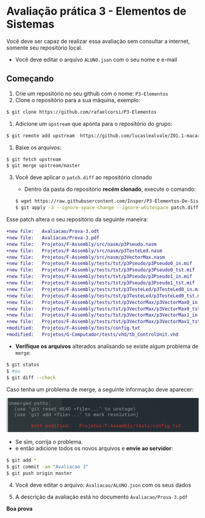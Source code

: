 # Avaliação prática 3 - Elementos de Sistemas

Você deve ser capaz de realizar essa avaliação sem consultar a internet, 
somente seu repositório local.

- Você deve editar o arquivo `ALUNO.json` com o seu nome e e-mail

## Começando 

1. Crie um repositório no seu github com o nome: `P3-Elementos`
1. Clone o repositório para a sua máquina, exemplo:

``` bash
$ git clone https://github.com/rafaelcorsi/P3-Elementos
```

1. Adicione um `upstream` que aponta para o repositório do grupo:

``` bash
$ git remote add upstream  https://github.com/lucaslealvale/Z01.1-macarrao
```

1. Baixe os arquivos:

``` bash
$ git fetch upstream
$ git merge upstream/master
```

3. Você deve aplicar o `patch.diff` ao repositório clonado

   - Dentro da pasta do repositório **recém clonado**, execute o comando:
   
   ```bash
   $ wget https://raw.githubusercontent.com/Insper/P3-Elementos-De-Sistemas/master/patch.diff?token=AAH5Z72OPNLRJMMVTQ6EAC25ZWU4U
   $ git apply -3 --ignore-space-change --ignore-whitespace patch.diff
   ```
    
Esse patch altera o seu repositório da seguinte maneira:

``` diff
+new file:   Avaliacao/Prova-3.odt
+new file:   Avaliacao/Prova-3.pdf
+new file:   Projetos/F-Assembly/src/nasm/p3Pseudo.nasm
+new file:   Projetos/F-Assembly/src/nasm/p3TesteLed.nasm
+new file:   Projetos/F-Assembly/src/nasm/p3VectorMax.nasm
+new file:   Projetos/F-Assembly/tests/tst/p3Pseudo/p3Pseudo0_in.mif
+new file:   Projetos/F-Assembly/tests/tst/p3Pseudo/p3Pseudo0_tst.mif
+new file:   Projetos/F-Assembly/tests/tst/p3Pseudo/p3Pseudo1_in.mif
+new file:   Projetos/F-Assembly/tests/tst/p3Pseudo/p3Pseudo1_tst.mif
+new file:   Projetos/F-Assembly/tests/tst/p3TesteLed/p3TesteLed0_in.mif
+new file:   Projetos/F-Assembly/tests/tst/p3TesteLed/p3TesteLed0_tst.mif
+new file:   Projetos/F-Assembly/tests/tst/p3VectorMax/p3VectorMax0_in.mif
+new file:   Projetos/F-Assembly/tests/tst/p3VectorMax/p3VectorMax0_tst.mif
+new file:   Projetos/F-Assembly/tests/tst/p3VectorMax/p3VectorMax1_in.mif
+new file:   Projetos/F-Assembly/tests/tst/p3VectorMax/p3VectorMax1_tst.mif
+modified:   Projetos/F-Assembly/tests/config.txt
+modified:   Projetos/G-Computador/tests/vhd/tb_ControlUnit.vhd
```

   - **Verifique os arquivos** alterados analisando se existe algum problema de `merge`:
   
   ```bash
   $ git status
   $ #ou
   $ git diff --check
   ```
   
Caso tenha um problema de merge, a seguinte informação deve aparecer:

![](patch2.png)
   
   - Se sim, corrija o problema.
   - e então adicione todos os novos arquivos e **envie ao servidor**:
   
   ```bash
   $ git add *
   $ git commit -am "Avaliacao 3"
   $ git push origin master
   ```
   
4. Você deve editar o arquivo: `Avaliacao/ALUNO.json` com os seus dados

5. A descrição da avaliação está no documento 
`Avaliacao/Prova-3.pdf`


**Boa prova**

